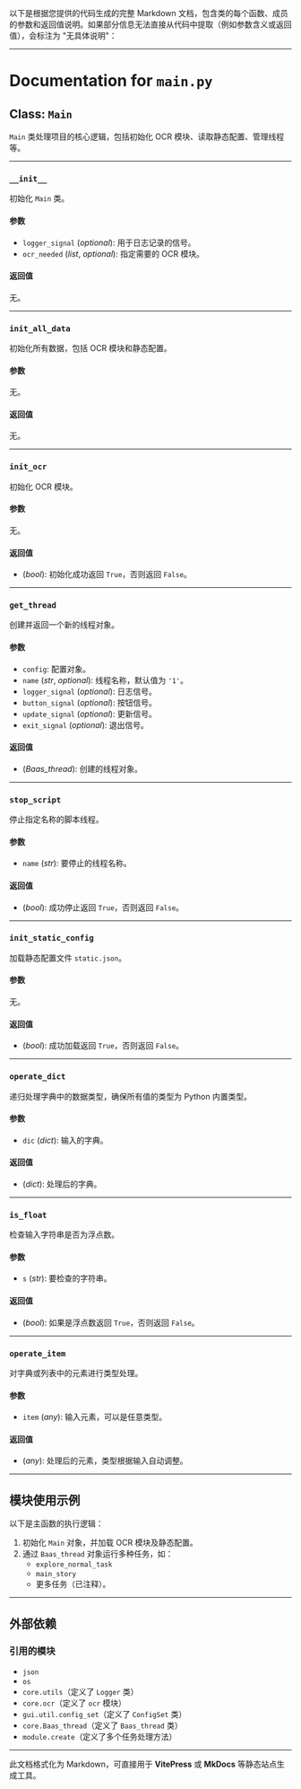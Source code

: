 以下是根据您提供的代码生成的完整 Markdown 文档，包含类的每个函数、成员的参数和返回值说明。如果部分信息无法直接从代码中提取（例如参数含义或返回值），会标注为 "无具体说明"：

---

# Documentation for `main.py`

## Class: `Main`

`Main` 类处理项目的核心逻辑，包括初始化 OCR 模块、读取静态配置、管理线程等。

---

### `__init__`

初始化 `Main` 类。

#### 参数
- `logger_signal` (*optional*): 用于日志记录的信号。
- `ocr_needed` (*list*, *optional*): 指定需要的 OCR 模块。

#### 返回值
无。

---

### `init_all_data`

初始化所有数据，包括 OCR 模块和静态配置。

#### 参数
无。

#### 返回值
无。

---

### `init_ocr`

初始化 OCR 模块。

#### 参数
无。

#### 返回值
- (*bool*): 初始化成功返回 `True`，否则返回 `False`。

---

### `get_thread`

创建并返回一个新的线程对象。

#### 参数
- `config`: 配置对象。
- `name` (*str*, *optional*): 线程名称，默认值为 `'1'`。
- `logger_signal` (*optional*): 日志信号。
- `button_signal` (*optional*): 按钮信号。
- `update_signal` (*optional*): 更新信号。
- `exit_signal` (*optional*): 退出信号。

#### 返回值
- (*Baas_thread*): 创建的线程对象。

---

### `stop_script`

停止指定名称的脚本线程。

#### 参数
- `name` (*str*): 要停止的线程名称。

#### 返回值
- (*bool*): 成功停止返回 `True`，否则返回 `False`。

---

### `init_static_config`

加载静态配置文件 `static.json`。

#### 参数
无。

#### 返回值
- (*bool*): 成功加载返回 `True`，否则返回 `False`。

---

### `operate_dict`

递归处理字典中的数据类型，确保所有值的类型为 Python 内置类型。

#### 参数
- `dic` (*dict*): 输入的字典。

#### 返回值
- (*dict*): 处理后的字典。

---

### `is_float`

检查输入字符串是否为浮点数。

#### 参数
- `s` (*str*): 要检查的字符串。

#### 返回值
- (*bool*): 如果是浮点数返回 `True`，否则返回 `False`。

---

### `operate_item`

对字典或列表中的元素进行类型处理。

#### 参数
- `item` (*any*): 输入元素，可以是任意类型。

#### 返回值
- (*any*): 处理后的元素，类型根据输入自动调整。

---

## 模块使用示例

以下是主函数的执行逻辑：
1. 初始化 `Main` 对象，并加载 OCR 模块及静态配置。
2. 通过 `Baas_thread` 对象运行多种任务，如：
    - `explore_normal_task`
    - `main_story`
    - 更多任务（已注释）。

---

## 外部依赖

### 引用的模块
- `json`
- `os`
- `core.utils`（定义了 `Logger` 类）
- `core.ocr`（定义了 `ocr` 模块）
- `gui.util.config_set`（定义了 `ConfigSet` 类）
- `core.Baas_thread`（定义了 `Baas_thread` 类）
- `module.create`（定义了多个任务处理方法）

---

此文档格式化为 Markdown，可直接用于 **VitePress** 或 **MkDocs** 等静态站点生成工具。